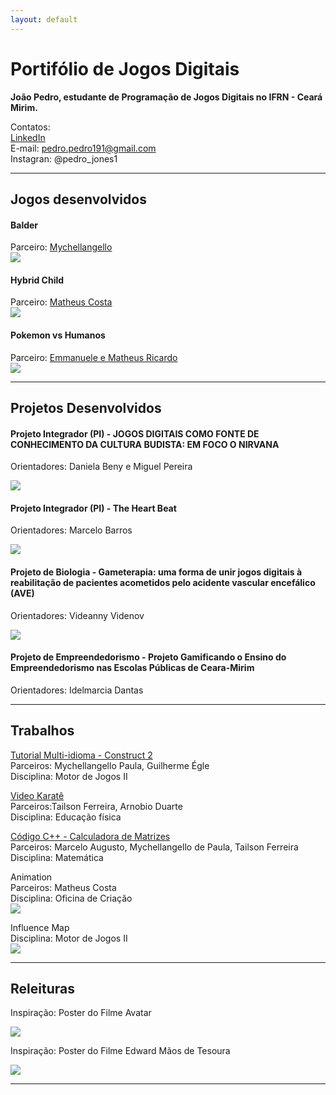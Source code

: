 ```yaml
---
layout: default
---
```

# Portifólio de Jogos Digitais  

__João Pedro, estudante de Programação de Jogos Digitais no IFRN - Ceará Mirim.__ 

Contatos:  
[LinkedIn](https://www.linkedin.com/in/jo%C3%A3o-pedro-85441294/)  
E-mail: pedro.pedro191@gmail.com  
Instagran: @pedro_jones1  
 
 *** 

## Jogos desenvolvidos

#### Balder  
Parceiro: [Mychellangello](https://mychellangello.github.io/)  
[![](Balder.png)](https://bixcoito.github.io/Balder/)

#### Hybrid Child  
Parceiro: [Matheus Costa](https://mychellangello.github.io/)  
[![](HC.png)](https://maathps.github.io/HC/)

#### Pokemon vs Humanos  
Parceiro: [Emmanuele e Matheus Ricardo](https://mychellangello.github.io/)  
[![](Pokemon.png)](https://bixcoito.github.io/Pokemon/)  

*** 

## Projetos Desenvolvidos

#### Projeto Integrador (PI) - JOGOS DIGITAIS COMO FONTE DE CONHECIMENTO DA CULTURA BUDISTA: EM FOCO O NIRVANA
Orientadores: Daniela Beny e Miguel Pereira

[![](ban.png)](https://drive.google.com/open?id=0ByTqdVG3Df99LVRmdm84aVJxa1h6TTBXWTJFM2V0bWJBc2Nz)

#### Projeto Integrador (PI) - The Heart Beat
Orientadores: Marcelo Barros

[![](THB.png)](https://bixcoito.github.io/TheHeartBeat/)

#### Projeto de Biologia - Gameterapia: uma forma de unir jogos digitais à reabilitação de pacientes acometidos pelo acidente vascular encefálico (AVE)
Orientadores: Videanny Videnov

[![](FENECIT.png)](http://portal.ifrn.edu.br/campus/ceara-mirim/noticias/estudantes-do-campus-ceara-mirim-sao-premiados-em-feira-regional-de-ciencia-e-tecnologia)

#### Projeto de Empreendedorismo - Projeto Gamificando o Ensino do Empreendedorismo nas Escolas Públicas de Ceara-Mirim
Orientadores: Idelmarcia Dantas
 
 *** 

## Trabalhos  

[Tutorial Multi-idioma - Construct 2](https://drive.google.com/open?id=1xJXiLN-2qKVClKPrLnmwUOXI1nsXZThe)  
Parceiros: Mychellangello Paula, Guilherme Égle  
Disciplina: Motor de Jogos II

[Video Karatê](https://drive.google.com/open?id=0ByTqdVG3Df99SGhfbUZQNXg2OEk)  
Parceiros:Tailson Ferreira, Arnobio Duarte  
Disciplina: Educação física  

[Código C++ - Calculadora de Matrizes](https://drive.google.com/open?id=1absEUJ6C_xEygQxmqlB-d5spK6Ke3FUe)  
Parceiros: Marcelo Augusto, Mychellangello de Paula, Tailson Ferreira  
Disciplina: Matemática  

Animation  
Parceiros: Matheus Costa  
Disciplina: Oficina de Criação  
![](xuso.gif)  

Influence Map  
Disciplina: Motor de Jogos II  
[![](Influence.jpg)](https://drive.google.com/open?id=1u5F0MLsrunf3Bd5i1-Z7_ZiL-8P2HtQo)
***

## Releituras  

Inspiração: Poster do Filme Avatar  

![](Avatar.jpg)  

Inspiração: Poster do Filme Edward Mãos de Tesoura  

![](Edward.jpg) 

 ***

